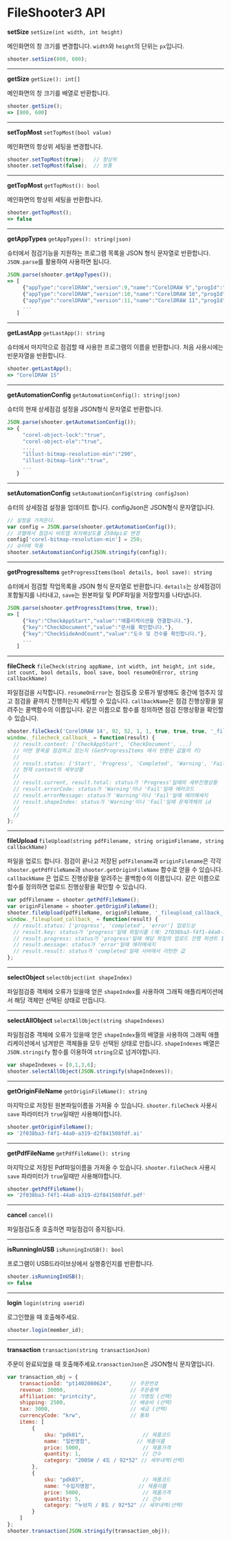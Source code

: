 # FileShooter3 API

**setSize** `setSize(int width, int height)`

메인화면의 창 크기를 변경합니다. `width`와 `height`의 단위는 `px`입니다.
```javascript
shooter.setSize(800, 600);
```
---

**getSize** `getSize(): int[]`

메인화면의 창 크기를 배열로 반환합니다.
```javascript
shooter.getSize();
=> [800, 600]
```
---

**setTopMost** `setTopMost(bool value)`


메인화면의 항상위 세팅을 변경합니다.
```javascript
shooter.setTopMost(true);   // 항상위
shooter.setTopMost(false);  // 보통
```
---

**getTopMost** `getTopMost(): bool`

메인화면의 항상위 세팅을 반환합니다.
```javascript
shooter.getTopMost();
=> false
```
---
**getAppTypes** `getAppTypes(): string(json)`

슈터에서 점검기능을 지원하는 프로그램 목록을 JSON 형식 문자열로 반환합니다. `JSON.parse`를 활용하여 사용하면 됩니다.
```javascript
JSON.parse(shooter.getAppTypes());
=> [
     {"appType":"corelDRAW","version":9,"name":"CorelDRAW 9","progId":"CorelDRAW.Application.9","compatibility":"x86"},
     {"appType":"corelDRAW","version":10,"name":"CorelDRAW 10","progId":"CorelDRAW.Application.10","compatibility":"x86"},
     {"appType":"corelDRAW","version":11,"name":"CorelDRAW 11","progId":"CorelDRAW.Application.11","compatibility":"x86"},
     ...
   ]
```
---

**getLastApp** `getLastApp(): string`

슈터에서 마지막으로 점검할 때 사용한 프로그램의 이름을 반환합니다. 처음 사용시에는 빈문자열을 반환합니다.
```javascript
shooter.getLastApp();
=> "CorelDRAW 15"
```
---

**getAutomationConfig** `getAutomationConfig(): string(json)`

슈터의 현재 상세점검 설정을 JSON형식 문자열로 반환합니다.
```javascript
JSON.parse(shooter.getAutomationConfig());
=> {
     "corel-object-lock":"true",
     "corel-object-ole":"true",
     ...,
     "illust-bitmap-resolution-min":"290",
     "illust-bitmap-link":"true",
     ...
   }
```
---

**setAutomationConfig** `setAutomationConfig(string configJson)`

슈터의 상세점검 설정을 업데이트 합니다. configJson은 JSON형식 문자열입니다.
```javascript
// 설정을 가져온다.
var config = JSON.parse(shooter.getAutomationConfig());
// 코렐에서 점검시 비트맵 최저해상도를 250dpi로 변경
config['corel-bitmap-resolution-min'] = 250;
// 슈터에 적용
shooter.setAutomationConfig(JSON.stringify(config));
```
---

**getProgressItems** `getProgressItems(bool details, bool save): string`

슈터에서 점검할 작업목록을 JSON 형식 문자열로 반환합니다. `details`는 상세점검이 포함될지를 나타내고, `save`는 원본파일 및 PDF파일을 저장할지를 나타냅니다.
```javascript
JSON.parse(shooter.getProgressItems(true, true));
=> [
     {"key":"CheckAppStart","value":"애플리케이션을 연결합니다."},
     {"key":"CheckDocument","value":"문서를 확인합니다."},
     {"key":"CheckSideAndCount","value":"도수 및 건수를 확인합니다."},
     ...
   ]
```
---

**fileCheck** `fileCheck(string appName, int width, int height, int side, int count, bool details, bool save, bool resumeOnError, string callbackName)`

파일점검을 시작합니다. `resumeOnError`는 점검도중 오류가 발생해도 중간에 멈추지 않고 점검을 끝까지 진행하는지 세팅할 수 있습니다. `callbackName`은 점검 진행상황을 알려주는 콜백함수의 이름입니다. 같은 이름으로 함수를 정의하면 점검 진행상황을 확인할 수 있습니다.
```javascript
shooter.fileCkeck('CorelDRAW 14', 92, 52, 1, 1, true, true, true, '_filecheck_callback_';
window._filecheck_callback_ = function(result) {
  // result.context: ['CheckAppStart', 'CheckDocument', ...] 
  // 어떤 항목을 점검하고 있는지 (GetProgressItems 에서 반환된 값들의 키)
  //
  // result.status: ['Start', 'Progress', 'Completed', 'Warning', 'Fail']
  // 현재 context의 세부상황
  //
  // result.current, result.total: status가 'Progress'일때의 세부진행상황
  // result.errorCode: status가 'Warning'이나 'Fail'일때 에러코드
  // result.errorMessage: status가 'Warning'이나 'Fail'일때 에러메세지
  // result.shapeIndex: status가 'Warning'이나 'Fail'일때 문제객체의 id
  //
  // 
};
```
---

**fileUpload** `fileUpload(string pdfFilename, string originFilename, string callbackName)`

파일을 업로드 합니다. 점검이 끝나고 저장된 `pdfFilename`과 `originFilename`은 각각 `shooter.getPdfFileName`과 `shooter.getOriginFileName` 함수로 얻을 수 있습니다. `callbackName` 은 업로드 진행상황을 알려주는 콜백함수의 이름입니다. 같은 이름으로 함수를 정의하면 업로드 진행상황을 확인할 수 있습니다.
```javascript
var pdfFilename = shooter.getPdfFileName();
var originFilename = shooter.getOriginFileName();
shooter.fileUpload(pdfFileName, originFileName, '_fileupload_callback_');
window._fileupload_callback_ = function(result) {
  // result.status: ['progress', 'completed', 'error'] 업로드상
  // result.key: status가 'progress'일때 파일이름 (예: 2f038ba3-f4f1-44a0-a319-d2f841508fdf_pdf)
  // result.progress: status가 'progress'일때 해당 파일의 업로드 진행 퍼센트 1~100
  // result.message: status가 'error'일때 에러메세지
  // result.result: status가 'completed'일때 서버에서 리턴한 값
};
```
---

**selectObject** `selectObject(int shapeIndex)`

파일점검중 객체에 오류가 있을때 얻은 `shapeIndex`를 사용하여 그래픽 애플리케이션에서 해당 객체만 선택된 상태로 만듭니다.

---

**selectAllObject** `selectAllObject(string shapeIndexes)`

파일점검중 객체에 오류가 있을때 얻은 `shapeIndex`들의 배열을 사용하여 그래픽 애플리케이션에서 넘겨받은 객체들을 모두 선택된 상태로 만듭니다. `shapeIndexes` 배열은 `JSON.stringify` 함수를 이용하여 `string`으로 넘겨야합니다.
```javascript
var shapeIndexes = [0,1,3,6];
shooter.selectAllObject(JSON.stringify(shapeIndexes));
```
---

**getOriginFileName** `getOriginFileName(): string`

마지막으로 저장된 원본파일이름을 가져올 수 있습니다. `shooter.fileCheck` 사용시 `save` 파라미터가 `true`일때만 사용해야합니다.
```javascript
shooter.getOriginFileName();
=> '2f038ba3-f4f1-44a0-a319-d2f841508fdf.ai'
```
---
**getPdfFileName** `getPdfFileName(): string`

마지막으로 저장된 Pdf파일이름을 가져올 수 있습니다. `shooter.fileCheck` 사용시 `save` 파라미터가 `true`일때만 사용해야합니다.
```javascript
shooter.getPdfFileName();
=> '2f038ba3-f4f1-44a0-a319-d2f841508fdf.pdf'
```
---

**cancel** `cancel()`

파일점검도중 호출하면 파일점검이 중지됩니다.

---

**isRunningInUSB** `isRunningInUSB(): bool`

프로그램이 USB드라이브상에서 실행중인지를 반환합니다.
```javascript
shooter.isRunningInUSB();
=> false
```
---

**login** `login(string userid)`

로그인했을 때 호출해주세요.
```javascript
shooter.login(member_id);
```
---

**transaction** `transaction(string transactionJson)`

주문이 완료되었을 때 호출해주세요.`transactionJson`은 JSON형식 문자열입니다.

```javascript
var transaction_obj = {
    transactionId: "pt1402080624",		// 주문번호
    revenue: 30000,						// 주문총액
    affiliation: "printcity",			// 가맹점 (선택)
    shipping: 2500,						// 배송비 (선택)
    tax: 3000,							// 세금 (선택)
    currencyCode: "krw",				// 통화
    items: [
    	{
            sku: "pdk01",					// 제품코드
            name: "일반명함",				// 제품이름
            price: 5000,					// 제품가격
            quantity: 1,					// 건수
            category: "200SW / 4도 / 92*52" // 세부내역(선택)
        },
    	{
            sku: "pdk03",					// 제품코드
            name: "수입지명함",				// 제품이름
            price: 5000,					// 제품가격
            quantity: 5,					// 건수
            category: "누브지 / 8도 / 92*52" // 세부내역(선택)
        }
    ]
};
shooter.transaction(JSON.stringify(transaction_obj));
```

